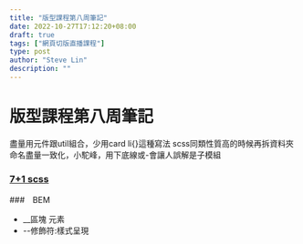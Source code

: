 ```yaml
---
title: "版型課程第八周筆記"
date: 2022-10-27T17:12:20+08:00
draft: true
tags: ["網頁切版直播課程"]
type: post
author: "Steve Lin"
description: ""
---
```


# 版型課程第八周筆記
盡量用元件跟util組合，少用card li{}這種寫法
scss同類性質高的時候再拆資料夾
命名盡量一致化，小駝峰，用下底線或-會讓人誤解是子模組

### [7+1 scss](https://gist.github.com/rveitch/84cea9650092119527bc)

###　BEM
- __區塊 元素
- --修飾符:樣式呈現
